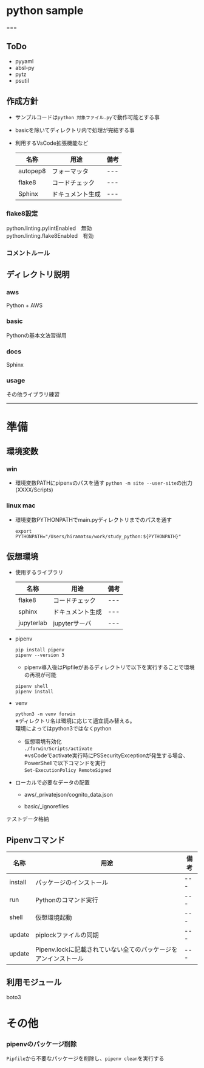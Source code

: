 # python sample
===

## ToDo

- pyyaml
- absl-py
- pytz
- psutil


## 作成方針
* サンプルコードは`python 対象ファイル.py`で動作可能とする事
* basicを除いてディレクトリ内で処理が完結する事
* 利用するVsCode拡張機能など

    | 名称 | 用途 | 備考 |
    |---|---|---|
    | autopep8 | フォーマッタ |---|
    | flake8 | コードチェック |---|
    | Sphinx | ドキュメント生成 |---|

### flake8設定
python.linting.pylintEnabled　無効  
python.linting.flake8Enabled　有効

### コメントルール

## ディレクトリ説明

### aws
Python + AWS

### basic
Pythonの基本文法習得用

### docs
Sphinx

### usage
その他ライブラリ練習

---
# 準備
## 環境変数
### win
* 環境変数PATHにpipenvのパスを通す
    `python -m site --user-site`の出力(XXXX/Scripts)

### linux mac
* 環境変数PYTHONPATHでmain.pyディレクトリまでのパスを通す
    ```
    export PYTHONPATH="/Users/hiramatsu/work/study_python:${PYTHONPATH}"
    ```

## 仮想環境

- 使用するライブラリ

    | 名称 | 用途 | 備考 |
    |---|---|---|
    | flake8 | コードチェック |---|
    | sphinx | ドキュメント生成 |---|
    | jupyterlab | jupyterサーバ |---|

- pipenv
    ```
    pip install pipenv
    pipenv --version 3
    ```

    - pipenv導入後はPipfileがあるディレクトリで以下を実行することで環境の再現が可能

    ```
    pipenv shell
    pipenv install
    ```

- venv

    `python3 -m venv forwin`  
    ※ディレクトリ名は環境に応じて適宜読み替える。  
    環境によってはpython3ではなくpython

    - 仮想環境有効化  
    `./forwin/Scripts/activate`  
    ※vsCodeでactivate実行時にPSSecurityExceptionが発生する場合、PowerShellで以下コマンドを実行  
    `Set-ExecutionPolicy RemoteSigned`

* ローカルで必要なデータの配置
    - aws/_privatejson/cognito_data.json

    - basic/_ignorefiles


テストデータ格納

## Pipenvコマンド 

 | 名称 | 用途 | 備考 |
 |---|---|---|
 | install | パッケージのインストール |---|
 | run | Pythonのコマンド実行 |---|
 | shell | 仮想環境起動 |---|
 | update | piplockファイルの同期 |---|
 | update | Pipenv.lockに記載されていない全てのパッケージをアンインストール |---|

## 利用モジュール
boto3

# その他
### pipenvのパッケージ削除
`Pipfile`から不要なパッケージを削除し、`pipenv clean`を実行する

